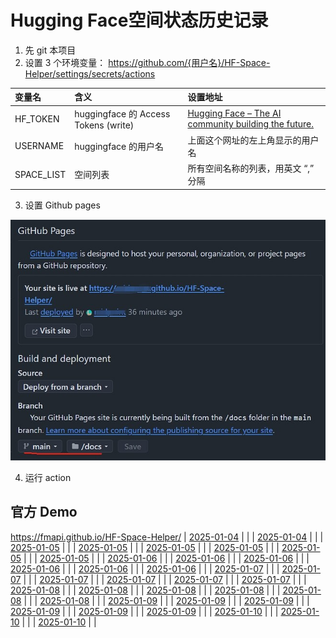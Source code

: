 # Hugging Face空间状态历史记录


1. 先 git 本项目
2. 设置 3 个环境变量：
https://github.com/{用户名}/HF-Space-Helper/settings/secrets/actions

| 变量名     | 含义                                 | 设置地址                                                     |
| :--------- | :----------------------------------- | :----------------------------------------------------------- |
| HF_TOKEN   | huggingface 的 Access Tokens (write) | [Hugging Face – The AI community building the future.](https://huggingface.co/settings/tokens) |
| USERNAME   | huggingface 的用户名                 | 上面这个网址的左上角显示的用户名                             |
| SPACE_LIST | 空间列表                             | 所有空间名称的列表，用英文 “,” 分隔                          |

3. 设置 Github pages



![img](https://raw.githubusercontent.com/hhhaiai/Picture/main/img/202501041359617.jpeg)

4. 运行 action

## 官方 Demo

https://fmapi.github.io/HF-Space-Helper/
| [2025-01-04](https://github.com/hhhaiai/Spaces-Keeper/commits/66c5b5a3875ab815f3fa43ea1df7339d992566e9/docs/index.html) |  |
| [2025-01-04](https://github.com/hhhaiai/Spaces-Keeper/commits/8efc2596dd8b967baa861a25b26a41b7b5abd468/docs/index.html) |  |
| [2025-01-05](https://github.com/hhhaiai/Spaces-Keeper/commits/710dba3a6b309613c4bfd0caa96f6586fb4eb4aa/docs/index.html) |  |
| [2025-01-05](https://github.com/hhhaiai/Spaces-Keeper/commits/1010c8b286bea2699b74b2351ef45a7c9cf21aa4/docs/index.html) |  |
| [2025-01-05](https://github.com/hhhaiai/Spaces-Keeper/commits/0fcb3967df12df12ff1df9f2232789e0e683ec6e/docs/index.html) |  |
| [2025-01-05](https://github.com/hhhaiai/Spaces-Keeper/commits/1c40f034239a45888d4df42547d6dfcb2a44a3ce/docs/index.html) |  |
| [2025-01-05](https://github.com/hhhaiai/Spaces-Keeper/commits/6e14ca25b443d8a72f777f8c60b58ac0cacdc2d6/docs/index.html) |  |
| [2025-01-05](https://github.com/hhhaiai/Spaces-Keeper/commits/397862c24d15f6699505c97b06ac5286122c4ced/docs/index.html) |  |
| [2025-01-06](https://github.com/hhhaiai/Spaces-Keeper/commits/91f94994d92e0c01ed301b2cf4783b44f5b79bfe/docs/index.html) |  |
| [2025-01-06](https://github.com/hhhaiai/Spaces-Keeper/commits/f9e0d7100f42ae1cdf6b6e4a31aa2fb914edc21b/docs/index.html) |  |
| [2025-01-06](https://github.com/hhhaiai/Spaces-Keeper/commits/e550b0a7c478e9637dbe8c36bc63503ffebeb4a3/docs/index.html) |  |
| [2025-01-06](https://github.com/hhhaiai/Spaces-Keeper/commits/c92333556a6a79b132c3107324b18f99ec260d25/docs/index.html) |  |
| [2025-01-06](https://github.com/hhhaiai/Spaces-Keeper/commits/5093dfac2bf7b12a7e540697f5ae10c82cc4af9a/docs/index.html) |  |
| [2025-01-06](https://github.com/hhhaiai/Spaces-Keeper/commits/092fc57288b697ab425b912a411e49caf8ad3847/docs/index.html) |  |
| [2025-01-07](https://github.com/hhhaiai/Spaces-Keeper/commits/f52a0f8ca413af902b562a85e7802e4edb34e09b/docs/index.html) |  |
| [2025-01-07](https://github.com/hhhaiai/Spaces-Keeper/commits/752adb4563765dc6d9e4dec13230cdc964636eb3/docs/index.html) |  |
| [2025-01-07](https://github.com/hhhaiai/Spaces-Keeper/commits/3bea3969c954634ccd72fdfeb7f11a8193cc7efa/docs/index.html) |  |
| [2025-01-07](https://github.com/hhhaiai/Spaces-Keeper/commits/1f9a20ae9134cdbc0d60cefef024a91de1789bd4/docs/index.html) |  |
| [2025-01-07](https://github.com/hhhaiai/Spaces-Keeper/commits/89f08fcaf373ec88825588317cb52d33efa54996/docs/index.html) |  |
| [2025-01-07](https://github.com/hhhaiai/Spaces-Keeper/commits/ed57024bebb322fa9151a9ca8555cd8abf35e5c5/docs/index.html) |  |
| [2025-01-08](https://github.com/hhhaiai/Spaces-Keeper/commits/f2913ade242d79931a65eac42f56794a75ee1bce/docs/index.html) |  |
| [2025-01-08](https://github.com/hhhaiai/Spaces-Keeper/commits/5d63a3742dedecdd1ecdaded1427351e607b5742/docs/index.html) |  |
| [2025-01-08](https://github.com/hhhaiai/Spaces-Keeper/commits/431406c70c245f9d558e9bf3c6102097644c53ce/docs/index.html) |  |
| [2025-01-08](https://github.com/hhhaiai/Spaces-Keeper/commits/15d51cd92a5c5073e1ab070eee1457da5b837f1f/docs/index.html) |  |
| [2025-01-08](https://github.com/hhhaiai/Spaces-Keeper/commits/ae7b4003e1bbc45cfb9978235df8ed99a4a21bf8/docs/index.html) |  |
| [2025-01-08](https://github.com/hhhaiai/Spaces-Keeper/commits/72af0903f88b71a4cd3c848f3e6b33b4fd1a571b/docs/index.html) |  |
| [2025-01-09](https://github.com/hhhaiai/Spaces-Keeper/commits/d50a1419d93b326d1c77e27e4f10734b48aba22c/docs/index.html) |  |
| [2025-01-09](https://github.com/hhhaiai/Spaces-Keeper/commits/f0a5caa483c112907a359e0f102de7784aefd15c/docs/index.html) |  |
| [2025-01-09](https://github.com/hhhaiai/Spaces-Keeper/commits/ee5bd9acae854e7cfb40bdd47d1b52513dd099bd/docs/index.html) |  |
| [2025-01-09](https://github.com/hhhaiai/Spaces-Keeper/commits/0d1a423bc61f14f701f58ae876a543468e4fd00d/docs/index.html) |  |
| [2025-01-09](https://github.com/hhhaiai/Spaces-Keeper/commits/01166e8e9890d2adc730b351718d6da9d0c9f836/docs/index.html) |  |
| [2025-01-09](https://github.com/hhhaiai/Spaces-Keeper/commits/4bef1d511dcaec4316d78bef2c76f042b5662cb6/docs/index.html) |  |
| [2025-01-10](https://github.com/hhhaiai/Spaces-Keeper/commits/426fe87d064214fd0fddac59beb217e49cac6c96/docs/index.html) |  |
| [2025-01-10](https://github.com/hhhaiai/Spaces-Keeper/commits/382c0576b8ac3aa32e0fa4dcc9b11975c5cd74fa/docs/index.html) |  |
| [2025-01-10](https://github.com/hhhaiai/Spaces-Keeper/commits/ad5b41624bc09043ec8951f2b417729e54527f50/docs/index.html) |  |
